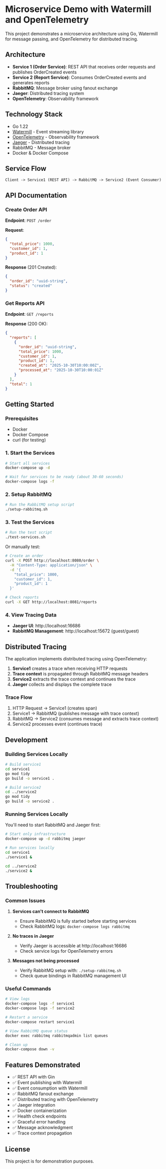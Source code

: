 # Microservice Demo with Watermill and OpenTelemetry

This project demonstrates a microservice architecture using Go, Watermill for message passing, and OpenTelemetry for distributed tracing.

## Architecture

- **Service 1 (Order Service)**: REST API that receives order requests and publishes OrderCreated events
- **Service 2 (Report Service)**: Consumes OrderCreated events and generates reports
- **RabbitMQ**: Message broker using fanout exchange
- **Jaeger**: Distributed tracing system
- **OpenTelemetry**: Observability framework

## Technology Stack

- Go 1.22
- [Watermill](https://watermill.io/) - Event streaming library
- [OpenTelemetry](https://opentelemetry.io/) - Observability framework
- [Jaeger](https://www.jaegertracing.io/) - Distributed tracing
- RabbitMQ - Message broker
- Docker & Docker Compose

## Service Flow

```
Client -> Service1 (REST API) -> RabbitMQ -> Service2 (Event Consumer)
```

## API Documentation

### Create Order API

**Endpoint**: `POST /order`

**Request**:
```json
{
  "total_price": 1000,
  "customer_id": 1,
  "product_id": 1
}
```

**Response** (201 Created):
```json
{
  "order_id": "uuid-string",
  "status": "created"
}
```

### Get Reports API

**Endpoint**: `GET /reports`

**Response** (200 OK):
```json
{
  "reports": [
    {
      "order_id": "uuid-string",
      "total_price": 1000,
      "customer_id": 1,
      "product_id": 1,
      "created_at": "2025-10-30T10:00:00Z",
      "processed_at": "2025-10-30T10:00:01Z"
    }
  ],
  "total": 1
}
```

## Getting Started

### Prerequisites

- Docker
- Docker Compose
- curl (for testing)

### 1. Start the Services

```bash
# Start all services
docker-compose up -d

# Wait for services to be ready (about 30-60 seconds)
docker-compose logs -f
```

### 2. Setup RabbitMQ

```bash
# Run the RabbitMQ setup script
./setup-rabbitmq.sh
```

### 3. Test the Services

```bash
# Run the test script
./test-services.sh
```

Or manually test:

```bash
# Create an order
curl -X POST http://localhost:8080/order \
  -H "Content-Type: application/json" \
  -d '{
    "total_price": 1000,
    "customer_id": 1,
    "product_id": 1
  }'

# Check reports
curl -X GET http://localhost:8081/reports
```

### 4. View Tracing Data

- **Jaeger UI**: http://localhost:16686
- **RabbitMQ Management**: http://localhost:15672 (guest/guest)

## Distributed Tracing

The application implements distributed tracing using OpenTelemetry:

1. **Service1** creates a trace when receiving HTTP requests
2. **Trace context** is propagated through RabbitMQ message headers
3. **Service2** extracts the trace context and continues the trace
4. **Jaeger** collects and displays the complete trace

### Trace Flow

1. HTTP Request → Service1 (creates span)
2. Service1 → RabbitMQ (publishes message with trace context)
3. RabbitMQ → Service2 (consumes message and extracts trace context)
4. Service2 processes event (continues trace)

## Development

### Building Services Locally

```bash
# Build service1
cd service1
go mod tidy
go build -o service1 .

# Build service2
cd ../service2
go mod tidy
go build -o service2 .
```

### Running Services Locally

You'll need to start RabbitMQ and Jaeger first:

```bash
# Start only infrastructure
docker-compose up -d rabbitmq jaeger

# Run services locally
cd service1
./service1 &

cd ../service2
./service2 &
```

## Troubleshooting

### Common Issues

1. **Services can't connect to RabbitMQ**
   - Ensure RabbitMQ is fully started before starting services
   - Check RabbitMQ logs: `docker-compose logs rabbitmq`

2. **No traces in Jaeger**
   - Verify Jaeger is accessible at http://localhost:16686
   - Check service logs for OpenTelemetry errors

3. **Messages not being processed**
   - Verify RabbitMQ setup with: `./setup-rabbitmq.sh`
   - Check queue bindings in RabbitMQ management UI

### Useful Commands

```bash
# View logs
docker-compose logs -f service1
docker-compose logs -f service2

# Restart a service
docker-compose restart service1

# View RabbitMQ queue status
docker exec rabbitmq rabbitmqadmin list queues

# Clean up
docker-compose down -v
```

## Features Demonstrated

- ✅ REST API with Gin
- ✅ Event publishing with Watermill
- ✅ Event consumption with Watermill
- ✅ RabbitMQ fanout exchange
- ✅ Distributed tracing with OpenTelemetry
- ✅ Jaeger integration
- ✅ Docker containerization
- ✅ Health check endpoints
- ✅ Graceful error handling
- ✅ Message acknowledgment
- ✅ Trace context propagation

## License

This project is for demonstration purposes.